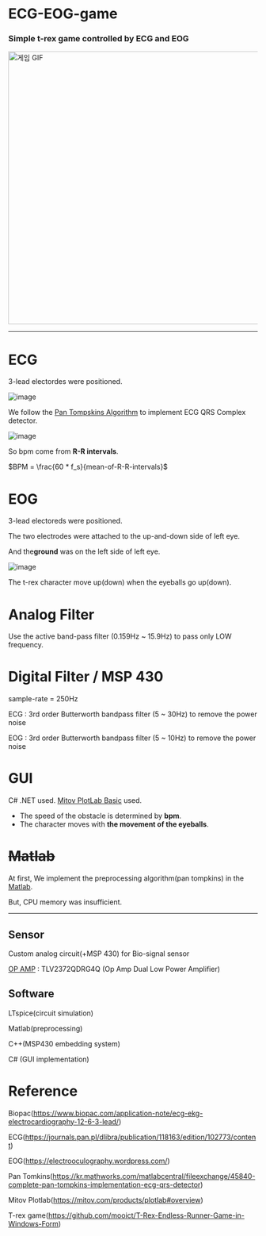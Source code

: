 # ECG-EOG-game
### Simple t-rex game controlled by ECG and EOG

<img src="https://user-images.githubusercontent.com/75467530/230481366-1f627547-fa07-401d-8bc6-11f224a45bc2.gif" alt="게임 GIF" width="800" height="550">


---

# ECG
3-lead electordes were positioned.

![image](https://user-images.githubusercontent.com/75467530/230487219-329eb660-5787-4676-b231-54ddaafa5577.png)


We follow the [Pan Tompskins Algorithm](https://kr.mathworks.com/matlabcentral/fileexchange/45840-complete-pan-tompkins-implementation-ecg-qrs-detector) to implement ECG QRS Complex detector.

![image](https://user-images.githubusercontent.com/75467530/230486414-8376a7cc-0ec9-4d30-a91b-a0c71a95dc11.png)


So bpm come from **R-R intervals**.

$BPM = \frac{60 * f_s}{mean-of-R-R-intervals}$


# EOG
3-lead electoreds were positioned.

The two electrodes were attached to the up-and-down side of left eye.

And the**ground** was on the left side of left eye.

![image](https://user-images.githubusercontent.com/75467530/230487631-4650bf8f-226b-46e6-b07d-32f2b1afad93.png)

The t-rex character move up(down) when the eyeballs go up(down).

# Analog Filter

Use the active band-pass filter (0.159Hz ~ 15.9Hz) to pass only LOW frequency.

# Digital Filter / MSP 430

sample-rate = 250Hz

ECG : 3rd order Butterworth bandpass filter (5 ~ 30Hz) to remove the power noise

EOG : 3rd order Butterworth bandpass filter (5 ~ 10Hz) to remove the power noise

# GUI
C# .NET used.
[Mitov PlotLab Basic](https://mitov.com/products/plotlab#overview) used.
- The speed of the obstacle is determined by **bpm**.
- The character moves with **the movement of the eyeballs**.

# ~~Matlab~~

At first, We implement the preprocessing algorithm(pan tompkins) in the [Matlab](https://kr.mathworks.com/?s_tid=gn_logo).

But, CPU memory was insufficient.

--- 

## Sensor
Custom analog circuit(+MSP 430) for Bio-signal sensor

[OP AMP](https://www.devicemart.co.kr/goods/view?no=14624166) : TLV2372QDRG4Q (Op Amp Dual Low Power Amplifier)

## Software
LTspice(circuit simulation)

Matlab(preprocessing)

C++(MSP430 embedding system)

C# (GUI implementation)

# Reference
Biopac(https://www.biopac.com/application-note/ecg-ekg-electrocardiography-12-6-3-lead/)

ECG(https://journals.pan.pl/dlibra/publication/118163/edition/102773/content)

EOG(https://electrooculography.wordpress.com/)

Pan Tomkins(https://kr.mathworks.com/matlabcentral/fileexchange/45840-complete-pan-tompkins-implementation-ecg-qrs-detector)

Mitov Plotlab(https://mitov.com/products/plotlab#overview)

T-rex game(https://github.com/mooict/T-Rex-Endless-Runner-Game-in-Windows-Form)


